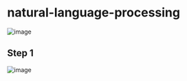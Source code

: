 # natural-language-processing

![image](https://user-images.githubusercontent.com/67424390/209301541-3866b696-3aaf-498b-b0e9-304615dacfa0.png)

## Step 1
![image](https://user-images.githubusercontent.com/67424390/209412930-4dcf4114-bd4b-450f-90f3-246e2254fb17.png)
